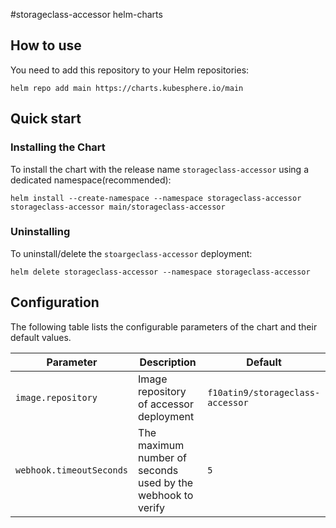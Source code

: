 #storageclass-accessor helm-charts

## How to use 
You need to add this repository to your Helm repositories:
```shell
helm repo add main https://charts.kubesphere.io/main
```

## Quick start 

### Installing the Chart

To install the chart with the release name `storageclass-accessor` using a dedicated namespace(recommended):

```shell
helm install --create-namespace --namespace storageclass-accessor storageclass-accessor main/storageclass-accessor
```

### Uninstalling

To uninstall/delete the `stoargeclass-accessor` deployment:

```shell
helm delete storageclass-accessor --namespace storageclass-accessor
```

## Configuration

The following table lists the configurable parameters of the chart and their default values.

Parameter | Description | Default
--- | --- | ---
`image.repository` | Image repository of accessor deployment | `f10atin9/storageclass-accessor`
`webhook.timeoutSeconds` | The maximum number of seconds used by the webhook to verify | `5`